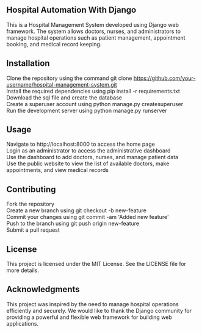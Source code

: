 ## Hospital Automation With Django  
This is a Hospital Management System developed using Django web framework. The system allows doctors, nurses, and administrators to manage hospital operations such as patient management, appointment booking, and medical record keeping.

## Installation
Clone the repository using the command git clone https://github.com/your-username/hospital-management-system.git  
Install the required dependencies using pip install -r requirements.txt  
Download the sql file and create the database  
Create a superuser account using python manage.py createsuperuser  
Run the development server using python manage.py runserver  
## Usage
Navigate to http://localhost:8000 to access the home page  
Login as an administrator to access the administrative dashboard  
Use the dashboard to add doctors, nurses, and manage patient data  
Use the public website to view the list of available doctors, make appointments, and view medical records  
## Contributing
Fork the repository  
Create a new branch using git checkout -b new-feature  
Commit your changes using git commit -am 'Added new feature'  
Push to the branch using git push origin new-feature  
Submit a pull request  
## License
This project is licensed under the MIT License. See the LICENSE file for more details.  

## Acknowledgments
This project was inspired by the need to manage hospital operations efficiently and securely. We would like to thank the Django community for providing a powerful and flexible web framework for building web applications.
